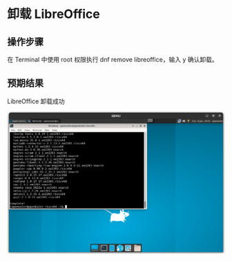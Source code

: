 # 卸载 LibreOffice

## 操作步骤

在 Terminal 中使用 root 权限执行 dnf remove libreoffice，输入 y 确认卸载。

## 预期结果

LibreOffice 卸载成功

![LibreOffice卸载成功](./img/libreoffice-remove.png)
